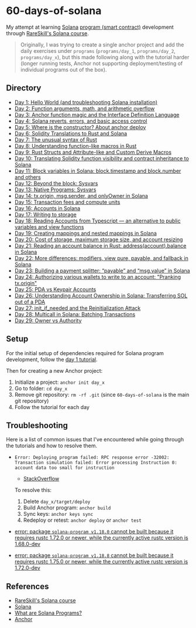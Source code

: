 # 60-days-of-solana

My attempt at learning [Solana](https://solana.com/) [program (smart contract)](https://solana.com/docs/core/programs) development through [RareSkill's Solana course](https://www.rareskills.io/solana-tutorial).

> Originally, I was trying to create a single anchor project and add the daily exercises under `programs` (`programs/day_1`, `programs/day_2`, `programs/day_x`), but this made following along with the tutorial harder (longer running tests, Anchor not supporting deployment/testing of individual programs out of the box).

## Directory

- [Day 1: Hello World (and troubleshooting Solana installation)](day_01/README.md)
- [Day 2: Function arguments, math, and arithmetic overflow](day_02/README.md)
- [Day 3: Anchor function magic and the Interface Definition Language](day_03/README.md)
- [Day 4: Solana reverts, errors, and basic access control](day_04/README.md)
- [Day 5: Where is the constructor? About anchor deploy](day_05/README.md)
- [Day 6: Solidity Translations to Rust and Solana](day_06/README.md)
- [Day 7: The unusual syntax of Rust](day_07/README.md)
- [Day 8: Understanding function-like macros in Rust](day_08/README.md)
- [Day 9: Rust Structs and Attribute-like and Custom Derive Macros](day_09/README.md)
- [Day 10: Translating Solidity function visibility and contract inheritance to Solana](day_10/README.md)
- [Day 11: Block variables in Solana: block.timestamp and block.number and others](day_11/README.md)
- [Day 12: Beyond the block: Sysvars](day_12/README.md)
- [Day 13: Native Programs: Sysvars](day_13/README.md)
- [Day 14: tx.origin, msg.sender, and onlyOwner in Solana](day_14/README.md)
- [Day 15: Transaction fees and compute units](day_15/README.md)
- [Day 16: Accounts in Solana](day_16/README.md)
- [Day 17: Writing to storage](day_17/README.md)
- [Day 18: Reading Accounts from Typescript — an alternative to public variables and view functions](day_18/README.md)
- [Day 19: Creating mappings and nested mappings in Solana](day_19/README.md)
- [Day 20: Cost of storage, maximum storage size, and account resizing](day_20/README.md)
- [Day 21: Reading an account balance in Rust: address(account).balance in Solana](day_21/README.md)
- [Day 22: More differences: modifiers, view pure, payable, and fallback in Solana](day_22/README.md)
- [Day 23: Building a payment splitter: “payable” and “msg.value” in Solana](day_23/README.md)
- [Day 24: Authorizing various wallets to write to an account: "Pranking tx.origin"](day_24/README.md)
- [Day 25: PDA vs Keypair Accounts](day_25/README.md)
- [Day 26: Understanding Account Ownership in Solana: Transferring SOL out of a PDA](day_26/README.md)
- [Day 27: init_if_needed and the Reinitialization Attack](day_27/README.md)
- [Day 28: Multicall in Solana: Batching Transactions](day_28/README.md)
- [Day 29: Owner vs Authority](day_29/README.md)

## Setup

For the initial setup of dependencies required for Solana program development, follow the [day 1 tutorial](day_1/README.md).

Then for creating a new Anchor project:

1. Initialize a project: `anchor init day_x`
2. Go to folder: `cd day_x`
3. Remove git repository: `rm -rf .git` (since `60-days-of-solana` is the main git repository)
4. Follow the tutorial for each day

## Troubleshooting

Here is a list of common issues that I've encountered while going through the tutorials and how to resolve them.

- `Error: Deploying program failed: RPC response error -32002: Transaction simulation failed: Error processing Instruction 0: account data too small for instruction`

  - [StackOverflow](https://stackoverflow.com/questions/71267943/solana-deploy-account-data-too-small-for-instruction)

  To resolve this:

  1.  Delete `day_x/target/deploy`
  2.  Build Anchor program: `anchor build`
  3.  Sync keys: `anchor keys sync`
  4.  Redeploy or retest: `anchor deploy` or `anchor test`

- [error: package `solana-program v1.18.0` cannot be built because it requires rustc 1.72.0 or newer, while the currently active rustc version is 1.68.0-dev](https://github.com/solana-labs/solana/issues/34987)
- [error: package `solana-program v1.18.8` cannot be built because it requires rustc 1.75.0 or newer, while the currently active rustc version is 1.72.0-dev](https://stackoverflow.com/questions/78214388/error-could-not-find-solana-cargo-build-sbf-in-registry-crates-io-with-vers)

## References

- [RareSkill's Solana course](https://www.rareskills.io/solana-tutorial)
- [Solana](https://solana.com/)
- [What are Solana Programs?](https://solana.com/docs/core/programs)
- [Anchor](https://www.anchor-lang.com/)
